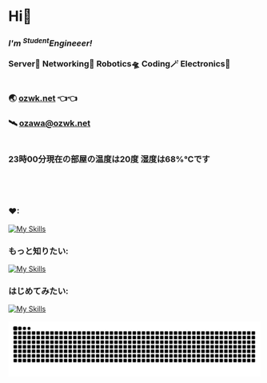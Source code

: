 # Hi🙌
### ***I'm <sup>Student</sup>Engineeer!***<br><br>  Server🌃 Networking🌌 Robotics🛸 Coding🪄 Electronics🎇<br><br>
### 🌏 [**ozwk.net**](https://ozwk.net) 👈👈<br>
### 🛰️ [**ozawa@ozwk.net**](ozawa@ozwk.net)<br><br>
###                                                                                                                                                                                                                                                                                                                                                                                                                                                                                                                                                                                                                                                                                                                                                                                                                                                                                                                                                                                                                                                                                                                                                                                                                                                                                                                                                                                                                                                                                                                                                                                                                                                                                                                                                                                                                                                                                                                                                                                                                                                                                                                                                                                                                                                                                                                                                                                                                                                                                                                                                                                                                                                           <!--START-->23時00分現在の部屋の温度は20度 湿度は68%℃です<!--END-->                                                                                                                                                                                                                                                                                                                                                                                                                                                                                                                                                                                                                                                                                                                                                                                                                                                                                                                                                                                                                                                                                                                                                                                                                                                                                                                                                                                                                                                                                                                                                                                                                                                                                                                                                                                                                                                                                                                                                                                                                                                                                                                                                                                                                                                                                                                                                                                                                                                                                                                                                                                                                                                          <br><br><br><br>
### ❤:
[![My Skills](https://skillicons.dev/icons?i=cloudflare,workers,nodejs,ts,cpp,arduino,autocad)](https://skillicons.dev)<br>
### もっと知りたい:
[![My Skills](https://skillicons.dev/icons?i=aws,gcp,firebase,docker,rust,swift,react,bootstrap)](https://skillicons.dev)<br>
### はじめてみたい:
[![My Skills](https://skillicons.dev/icons?i=kubernetes,ros,matlab,wasm,deno,vue,vite,threejs,flutter)](https://skillicons.dev)<br><br>
![](https://raw.githubusercontent.com/ozawk/ozawk/output/github-contribution-grid-snake.svg)
